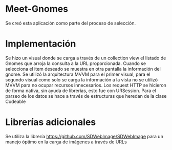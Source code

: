 # Meet-Gnomes
 Se creó esta aplicación como parte del proceso de selección.
 
# Implementación
 Se hizo un visual donde se carga a través de un collection view el listado de Gnomes que arroja la consulta a la URL proporcionada. Cuando se selecciona el item deseado se muestra en otra pantalla la información del gnome.
 Se utilizó la arquitectura MVVM para el primer visual, para el segundo visual como solo se carga la información a la vista no se utilizó MVVM para no ocupar recursos innecesarios.
Los request HTTP se hicieron de forma nativa, sin ayuda de librerías, esto fue con URSession. Para el parseo de los datos se hace a través de estructuras que heredan de la clase Codeable

# Librerías adicionales
 Se utiliza la librería https://github.com/SDWebImage/SDWebImage para un manejo óptimo en la carga de imágenes a través de URLs
